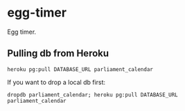 # egg-timer

Egg timer.

## Pulling db from Heroku

```heroku pg:pull DATABASE_URL parliament_calendar```

If you want to drop a local db first:

```dropdb parliament_calendar; heroku pg:pull DATABASE_URL parliament_calendar```